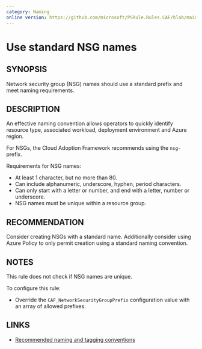 ```yaml
---
category: Naming
online version: https://github.com/microsoft/PSRule.Rules.CAF/blob/main/docs/rules/en/CAF.Name.NSG.md
---
```


# Use standard NSG names

## SYNOPSIS

Network security group (NSG) names should use a standard prefix and meet naming requirements.

## DESCRIPTION

An effective naming convention allows operators to quickly identify resource type, associated workload,
deployment environment and Azure region.

For NSGs, the Cloud Adoption Framework recommends using the `nsg-` prefix.

Requirements for NSG names:

- At least 1 character, but no more than 80.
- Can include alphanumeric, underscore, hyphen, period characters.
- Can only start with a letter or number, and end with a letter, number or underscore.
- NSG names must be unique within a resource group.

## RECOMMENDATION

Consider creating NSGs with a standard name.
Additionally consider using Azure Policy to only permit creation using a standard naming convention.

## NOTES

This rule does not check if NSG names are unique.

To configure this rule:

- Override the `CAF_NetworkSecurityGroupPrefix` configuration value with an array of allowed prefixes.

## LINKS

- [Recommended naming and tagging conventions](https://docs.microsoft.com/en-us/azure/cloud-adoption-framework/ready/azure-best-practices/naming-and-tagging)
